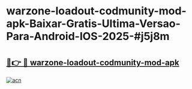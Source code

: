 # warzone-loadout-codmunity-mod-apk-Baixar-Gratis-Ultima-Versao-Para-Android-IOS-2025-#j5j8m

# <h2><a href="https://ainizakaria.my?title=warzone-loadout-codmunity-mod-apk&ref=24M">🔗👉 🔴 warzone-loadout-codmunity-mod-apk</a></h2>

[![acn](https://github.com/user-attachments/assets/0f9c940e-d8b0-45ae-aac7-cd30a18b3e1c)](https://ainizakaria.my?title=warzone-loadout-codmunity-mod-apk&ref=24M)

